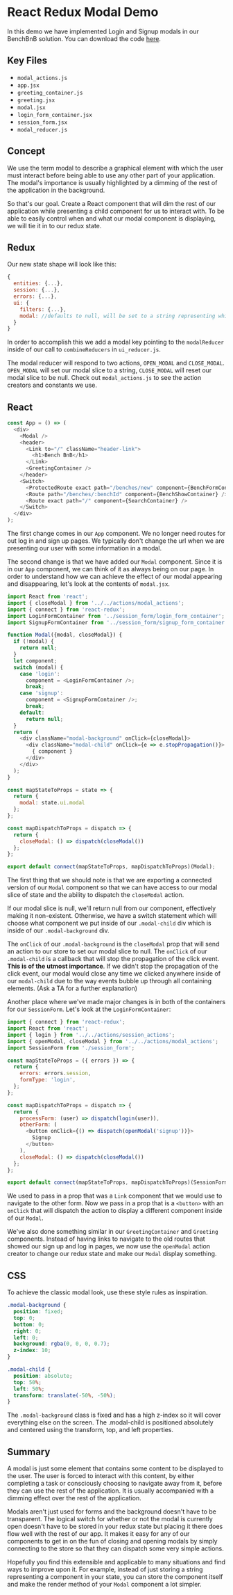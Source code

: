 # React Redux Modal Demo

In this demo we have implemented Login and Signup modals in our BenchBnB solution. You can download the code [here]( https://assets.aaonline.io/fullstack/full-stack-project/additional_resources/ModalBnB.zip).

## Key Files

- `modal_actions.js`
- `app.jsx`
- `greeting_container.js`
- `greeting.jsx`
- `modal.jsx`
- `login_form_container.jsx`
- `session_form.jsx`
- `modal_reducer.js`

## Concept

We use the term modal to describe a graphical element with which the user must interact before being able to use any other part of your application. The modal's importance is usually highlighted by a dimming of the rest of the application in the background.

So that's our goal. Create a React component that will dim the rest of our application while presenting a child component for us to interact with. To be able to easily control when and what our modal component is displaying, we will tie it in to our redux state.

## Redux
Our new state shape will look like this:
```js
{
  entities: {...},
  session: {...},
  errors: {...},
  ui: {
    filters: {...},
    modal: //defaults to null, will be set to a string representing which component to show
  }
}
```
In order to accomplish this we add a modal key pointing to the `modalReducer` inside of our call to `combineReducers` in `ui_reducer.js`.

The modal reducer will respond to two actions, `OPEN_MODAL` and `CLOSE_MODAL`. `OPEN_MODAL` will set our modal slice to a string, `CLOSE_MODAL` will reset our modal slice to be null. Check out `modal_actions.js` to see the action creators and constants we use.

## React
```js
const App = () => (
  <div>
    <Modal />
    <header>
      <Link to="/" className="header-link">
        <h1>Bench BnB</h1>
      </Link>
      <GreetingContainer />
    </header>
    <Switch>
      <ProtectedRoute exact path="/benches/new" component={BenchFormContainer} />
      <Route path="/benches/:benchId" component={BenchShowContainer} />
      <Route exact path="/" component={SearchContainer} />
    </Switch>
  </div>
);
```

The first change comes in our `App` component. We no longer need routes for out log in and sign up pages. We typically don't change the url when we are presenting our user with some information in a modal.

The second change is that we have added our `Modal` component. Since it is in our `App` component, we can think of it as always being on our page. In order to understand how we can achieve the effect of our modal appearing and disappearing, let's look at the contents of `modal.jsx`.

```js
import React from 'react';
import { closeModal } from '../../actions/modal_actions';
import { connect } from 'react-redux';
import LoginFormContainer from '../session_form/login_form_container';
import SignupFormContainer from '../session_form/signup_form_container';

function Modal({modal, closeModal}) {
  if (!modal) {
    return null;
  }
  let component;
  switch (modal) {
    case 'login':
      component = <LoginFormContainer />;
      break;
    case 'signup':
      component = <SignupFormContainer />;
      break;
    default:
      return null;
  }
  return (
    <div className="modal-background" onClick={closeModal}>
      <div className="modal-child" onClick={e => e.stopPropagation()}>
        { component }
      </div>
    </div>
  );
}

const mapStateToProps = state => {
  return {
    modal: state.ui.modal
  };
};

const mapDispatchToProps = dispatch => {
  return {
    closeModal: () => dispatch(closeModal())
  };
};

export default connect(mapStateToProps, mapDispatchToProps)(Modal);

```
The first thing that we should note is that we are exporting a connected version of our `Modal` component so that we can have access to our modal slice of state and the ability to dispatch the `closeModal` action.

If our modal slice is null, we'll return null from our component, effectively making it non-existent. Otherwise, we have a switch statement which will choose what component we put inside of our `.modal-child` div which is inside of our `.modal-background` div.

The `onClick` of our `.modal-background` is the `closeModal` prop that will send an action to our store to set our modal slice to null. The `onClick` of our `.modal-child` is a callback that will stop the propagation of the click event. **This is of the utmost importance**. If we didn't stop the propagation of the click event, our modal would close any time we clicked anywhere inside of our `modal-child` due to the way events bubble up through all containing elements. (Ask a TA for a further explanation)

Another place where we've made major changes is in both of the containers for our `SessionForm`. Let's look at the `LoginFormContainer`:
```js
import { connect } from 'react-redux';
import React from 'react';
import { login } from '../../actions/session_actions';
import { openModal, closeModal } from '../../actions/modal_actions';
import SessionForm from './session_form';

const mapStateToProps = ({ errors }) => {
  return {
    errors: errors.session,
    formType: 'login',
  };
};

const mapDispatchToProps = dispatch => {
  return {
    processForm: (user) => dispatch(login(user)),
    otherForm: (
      <button onClick={() => dispatch(openModal('signup'))}>
        Signup
      </button>
    ),
    closeModal: () => dispatch(closeModal())
  };
};

export default connect(mapStateToProps, mapDispatchToProps)(SessionForm);
```
We used to pass in a prop that was a `Link` component that we would use to navigate to the other form. Now we pass in a prop that is a `<button>` with an `onClick` that will dispatch the action to display a different component inside of our `Modal`.

We've also done something similar in our `GreetingContainer` and `Greeting` components. Instead of having links to navigate to the old routes that showed our sign up and log in pages, we now use the `openModal` action creator to change our redux state and make our `Modal` display something.

## CSS

To achieve the classic modal look, use these style rules as inspiration.
```css
.modal-background {
  position: fixed;
  top: 0;
  bottom: 0;
  right: 0;
  left: 0;
  background: rgba(0, 0, 0, 0.7);
  z-index: 10;
}

.modal-child {
  position: absolute;
  top: 50%;
  left: 50%;
  transform: translate(-50%, -50%);
}
```
The `.modal-background` class is fixed and has a high z-index so it will cover everything else on the screen. The .modal-child is positioned absolutely and centered using the transform, top, and left properties.

## Summary

A modal is just some element that contains some content to be displayed to the user. The user is forced to interact with this content, by either completing a task or consciously choosing to navigate away from it, before they can use the rest of the application. It is usually accompanied with a dimming effect over the rest of the application.

Modals aren't just used for forms and the background doesn't have to be transparent. The logical switch for whether or not the modal is currently open doesn't have to be stored in your redux state but placing it there does flow well with the rest of our app. It makes it easy for any of our components to get in on the fun of closing and opening modals by simply connecting to the store so that they can dispatch some very simple actions.

Hopefully you find this extensible and applicable to many situations and find ways to improve upon it. For example, instead of just storing a string representing a component in your state, you can store the component itself and make the render method of your `Modal` component a lot simpler.
